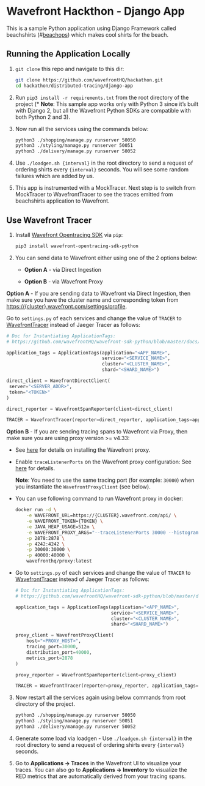 # Wavefront Hackthon - Django App

This is a sample Python application using Django Framework called beachshirts (#[beachops](https://medium.com/@matthewzeier/thoughts-from-an-operations-wrangler-how-we-use-alerts-to-monitor-wavefront-71329c5e57a8)) which makes cool shirts for the beach.

## Running the Application Locally
1. `git clone` this repo and navigate to this dir:

   ```bash
   git clone https://github.com/wavefrontHQ/hackathon.git
   cd hackathon/distributed-tracing/django-app
   ```

2. Run `pip3 install -r requirements.txt` from the root directory of the project (* **Note**: This sample app works only with Python 3 since it’s built with Django 2, but all the Wavefront Python SDKs are compatible with both Python 2 and 3).

3. Now run all the services using the commands below:

   ```bash
   python3 ./shopping/manage.py runserver 50050
   python3 ./styling/manage.py runserver 50051
   python3 ./delivery/manage.py runserver 50052
   ```

4. Use `./loadgen.sh {interval}` in the root directory to send a request of ordering shirts every `{interval}` seconds. You will see some random failures which are added by us.

5. This app is instrumented with a MockTracer. Next step is to switch from MockTracer to WavefrontTracer to see the traces emitted from beachshirts application to Wavefront.

## Use Wavefront Tracer

1. Install [Wavefront Opentracing SDK](https://github.com/wavefrontHQ/wavefront-opentracing-sdk-python) via `pip`:

   ```bash
   pip3 install wavefront-opentracing-sdk-python
   ```

2. You can send data to Wavefront either using one of the 2 options below:

   * **Option A** - via Direct Ingestion
   
   * **Option B** - via Wavefront Proxy

**Option A** - If you are sending data to Wavefront via Direct Ingestion, then make sure you have the cluster name and corresponding token from [https://{cluster}.wavefront.com/settings/profile](https://{cluster}.wavefront.com/settings/profile).

Go to `settings.py` of each services and change the value of  `TRACER`  to [WavefrontTracer](https://github.com/wavefrontHQ/wavefront-opentracing-sdk-python#tracer) instead of Jaeger Tracer as follows:

   ```python
   # Doc for Instantiating ApplicationTags:
   # https://github.com/wavefrontHQ/wavefront-sdk-python/blob/master/docs/apptags.md

   application_tags = ApplicationTags(application="<APP_NAME>",
                                      service="<SERVICE_NAME>",
                                      cluster="<CLUSTER_NAME>",
                                      shard="<SHARD_NAME>")

   direct_client = WavefrontDirectClient(
    server="<SERVER_ADDR>",
    token="<TOKEN>"
   )

   direct_reporter = WavefrontSpanReporter(client=direct_client)

   TRACER = WavefrontTracer(reporter=direct_reporter, application_tags=application_tags)
   ```


**Option B** - If you are sending tracing spans to Wavefront via Proxy, then make sure you are using proxy version >= v4.33:

   - See [here](https://docs.wavefront.com/proxies_installing.html#proxy-installation) for details on installing the Wavefront proxy.

   - Enable `traceListenerPorts` on the Wavefront proxy configuration: See [here](https://docs.wavefront.com/proxies_configuring.html#proxy-configuration-properties) for details.

     **Note**: You need to use the same tracing port (for example: `30000`) when you instantiate the `WavefrontProxyClient` (see below).

   - You can use following command to run Wavefront proxy in docker:

     ```bash
     docker run -d \
         -e WAVEFRONT_URL=https://{CLUSTER}.wavefront.com/api/ \
         -e WAVEFRONT_TOKEN={TOKEN} \
         -e JAVA_HEAP_USAGE=512m \
         -e WAVEFRONT_PROXY_ARGS="--traceListenerPorts 30000 --histogramDistListenerPorts 40000" \
         -p 2878:2878 \
         -p 4242:4242 \
         -p 30000:30000 \
         -p 40000:40000 \
         wavefronthq/proxy:latest
     ```

- Go to `settings.py` of each services and change the value of  `TRACER`  to [WavefrontTracer](https://github.com/wavefrontHQ/wavefront-opentracing-sdk-python#tracer) instead of Jaeger Tracer as follows:

   ```python
   # Doc for Instantiating ApplicationTags:
   # https://github.com/wavefrontHQ/wavefront-sdk-python/blob/master/docs/apptags.md

   application_tags = ApplicationTags(application="<APP_NAME>",
                                      service="<SERVICE_NAME>",
                                      cluster="<CLUSTER_NAME>",
                                      shard="<SHARD_NAME>")

   proxy_client = WavefrontProxyClient(
       host="<PROXY_HOST>",
       tracing_port=30000,
       distribution_port=40000,
       metrics_port=2878
   )

   proxy_reporter = WavefrontSpanReporter(client=proxy_client)

   TRACER = WavefrontTracer(reporter=proxy_reporter, application_tags=application_tags)
   ```
   
3. Now restart all the services again using below commands from root directory of the project.

   ```bash
   python3 ./shopping/manage.py runserver 50050
   python3 ./styling/manage.py runserver 50051
   python3 ./delivery/manage.py runserver 50052
   ```

4. Generate some load via loadgen - Use `./loadgen.sh {interval}` in the root directory to send a request of ordering shirts every `{interval}` seconds.

5. Go to **Applications -> Traces** in the Wavefront UI to visualize your traces. You can also go to **Applications -> Inventory** to visualize the RED metrics that are automatically derived from your tracing spans.
